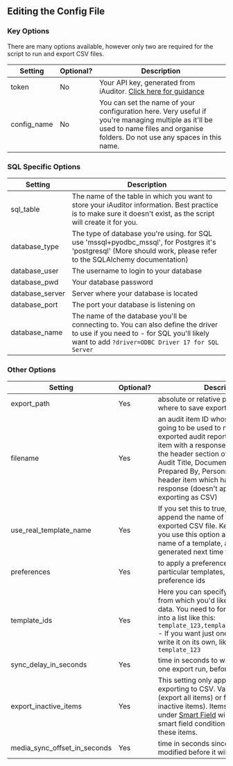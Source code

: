## Editing the Config File

### Key Options

There are many options available, however only two are required for the script to run and export CSV files. 

|  Setting | Optional? | Description  |
|---|---| --- |
| token | No | Your API key, generated from iAuditor. [Click here for guidance](https://support.safetyculture.com/integrations/how-to-get-an-api-token/)
| config_name | No | You can set the name of your configuration here. Very useful if you're managing multiple as it'll be used to name files and organise folders. Do not use any spaces in this name. 

### SQL Specific Options

|  Setting | Description  |
|---|--- |
| sql_table |The name of the table in which you want to store your iAuditor information. Best practice is to make sure it doesn't exist, as the script will create it for you. 
| database_type |  The type of database you're using. for SQL use 'mssql+pyodbc_mssql', for Postgres it's 'postgresql' (More should work, please refer to the SQLAlchemy documentation) 
| database_user | The username to login to your database
| database_pwd |  Your database password
| database_server | Server where your database is located
| database_port |  The port your database is listening on
| database_name |  The name of the database you'll be connecting to. You can also define the driver to use if you need to - for SQL you'll likely want to add `?driver=ODBC Driver 17 for SQL Server`


### Other Options

|  Setting | Optional? | Description  |
|---|---| --- |
export_path  | Yes | absolute or relative path to the directory where to save exported data to  |
| filename  |Yes |  an audit item ID whose response is going to be used to name the files of exported audit reports. Can only be an item with a response type of `text` from the header section of the audit such as Audit Title, Document No., Client / Site, Prepared By, Personnel, or any custom header item which has a 'text' type response (doesn't apply when exporting as CSV) |
| use_real_template_name | Yes | If you set this to true, the script will append the name of the template to the exported CSV file. Keep in mind that if you use this option and change the name of a template, a new file will be generated next time the script runs. |
| preferences  | Yes| to apply a preference transformation to particular templates, give here a list of preference ids
| template_ids | Yes | Here you can specify the templates from which you'd like to download your data. You need to format the templates into a list like this: `template_123,template456,template,789` - If you want just one template, just write it on its own, like this: `template_123`
| sync_delay_in_seconds |Yes | time in seconds to wait after completing one export run, before running again
| export_inactive_items | Yes| This setting only applies when exporting to CSV. Valid values are true (export all items) or false (do not export inactive items). Items that are nested under [Smart Field](https://support.safetyculture.com/templates/smart-fields/) will be 'inactive' if the smart field condition is not satisfied for these items.
| media_sync_offset_in_seconds | Yes | time in seconds since an audit has been modified before it will by synced
